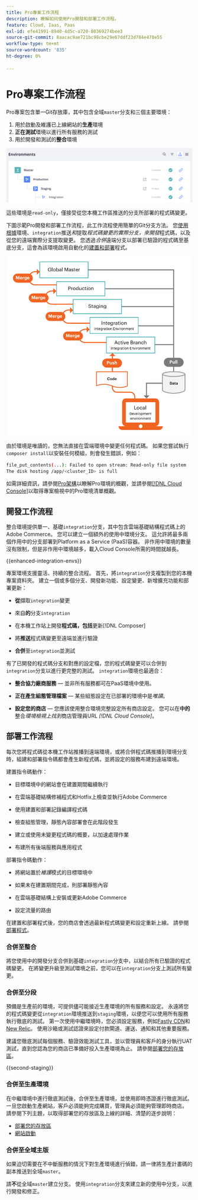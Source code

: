 ```yaml
---
title: Pro專案工作流程
description: 瞭解如何使用Pro開發和部署工作流程。
feature: Cloud, Iaas, Paas
exl-id: efe41991-8940-4d5c-a720-80369274bee3
source-git-commit: 8aacac9ae721bc98cbe29e67ddf23d784e478e55
workflow-type: tm+mt
source-wordcount: '835'
ht-degree: 0%

---
```


# Pro專案工作流程

Pro專案包含單一Git存放庫，其中包含全域`master`分支和三個主要環境：

1. 用於啟動及維護已上線網站的&#x200B;**生產**&#x200B;環境
1. **正在測試**&#x200B;環境以進行所有服務的測試
1. 用於開發和測試的&#x200B;**整合**&#x200B;環境

![Pro環境清單](../../assets/pro-environments.png)

這些環境是`read-only`，僅接受從您本機工作區推送的分支所部署的程式碼變更。

下圖示範Pro開發和部署工作流程，此工作流程使用簡單的Git分支方法。 您[使用根據](#development-workflow)環境、`integration`推送&#x200B;_和_&#x200B;提取&#x200B;_程式碼變更的實際分支，來開發_&#x200B;程式碼，以及從您的遠端實際分支提取變更。 您透過&#x200B;_合併_&#x200B;遠端分支以部署已驗證的程式碼至基底分支，這會為該環境啟用自動化的[建置和部署](#deployment-workflow)程式。

![Pro架構開發工作流程的高階檢視](../../assets/pro-dev-workflow.png)

由於環境是唯讀的，您無法直接在雲端環境中變更任何程式碼。 如果您嘗試執行`composer install`以安裝任何模組，則會發生錯誤，例如：

```bash
file_put_contents(...): Failed to open stream: Read-only file system  
The disk hosting /app/<cluster_ID> is full
```

如需詳細資訊，請參閱[Pro架構](pro-architecture.md)以瞭解Pro環境的概觀，並請參閱[[!DNL Cloud Console]](../project/overview.md#cloud-console)以取得專案檢視中的Pro環境清單概觀。

## 開發工作流程

整合環境提供單一、基礎`integration`分支，其中包含雲端基礎結構程式碼上的Adobe Commerce。 您可以建立一個額外的使用中環境分支。 這允許將最多兩個作用中的分支部署到Platform as a Service (PaaS)容器。 非作用中環境的數量沒有限制，但是非作用中環境越多，載入Cloud Console所需的時間就越長。

{{enhanced-integration-envs}}

專案環境支援靈活、持續的整合流程。 首先，將`integration`分支複製到您的本機專案資料夾。 建立一個或多個分支、開發新功能、設定變更、新增擴充功能和部署更新：

- **從**&#x200B;擷取`integration`變更

- 來自&#x200B;**的**&#x200B;分支`integration`

- 在本機工作站上開發&#x200B;**程式碼，包括**&#x200B;更新[!DNL Composer]

- 將&#x200B;**推送**&#x200B;程式碼變更至遠端並進行驗證

- **合併**&#x200B;至`integration`並測試

有了已開發的程式碼分支和對應的設定檔，您的程式碼變更可以合併到`integration`分支以進行更完整的測試。 `integration`環境也最適合：

- **整合協力廠商服務** — 並非所有服務都可在PaaS環境中使用。

- **正在產生組態管理檔案** — 某些組態設定在已部署的環境中是&#x200B;_唯讀_。

- **設定您的商店** — 您應該使用整合環境完整設定所有商店設定。 您可以在&#x200B;**中的**&#x200B;整合&#x200B;_環境檢視上找到_&#x200B;商店管理員URL _[!DNL Cloud Console]_。

## 部署工作流程

每次您將程式碼從本機工作站推播到遠端環境，或將合併程式碼推播到環境分支時，組建和部署指令碼都會產生新程式碼，並將設定的服務布建到遠端環境。

建置指令碼動作：

- 目標環境中的網站會在建置期間繼續執行

- 在雲端基礎結構修補程式和Hotfix上檢查並執行Adobe Commerce

- 使用建置和部署記錄編譯程式碼

- 檢查組態管理，靜態內容部署會在此階段發生

- 建立或使用未變更程式碼的概要，以加速處理作業

- 布建所有後端服務與應用程式

部署指令碼動作：

- 將網站置於&#x200B;_維護_&#x200B;模式的目標環境中

- 如果未在建置期間完成，則部署靜態內容

- 在雲端基礎結構上安裝或更新Adobe Commerce

- 設定流量的路由

在建置和部署程式後，您的商店會透過最新程式碼變更和設定重新上線。 請參閱[部署程式](../deploy/process.md)。

### 合併至整合

將您使用中的開發分支合併到基礎`integration`分支中，以結合所有已驗證的程式碼變更。 在將變更升級至測試環境之前，您可以在`integration`分支上測試所有變更。

### 合併至分段

預備是生產前的環境，可提供儘可能接近生產環境的所有服務和設定。 永遠將您的程式碼變更從`integration`環境推送到`staging`環境，以便您可以使用所有服務執行徹底的測試。 第一次使用中繼環境時，您必須設定服務，例如[Fastly CDN](../cdn/fastly.md)和[New Relic](../monitor/new-relic-service.md)。 使用沙箱或測試認證來設定付款閘道、運送、通知和其他重要服務。

建議您徹底測試每個服務、驗證效能測試工具，並以管理員和客戶的身分執行UAT測試，直到您認為您的商店已準備好投入生產環境為止。 請參閱[部署您的存放區](../deploy/staging-production.md)。

{{second-staging}}

### 合併至生產環境

在中繼環境中進行徹底測試後，合併至生產環境，並使用即時憑證進行徹底測試。 一旦您啟動生產網站，客戶必須能夠完成購買，管理員必須能夠管理即時商店。 請參閱下列主題，以取得部署您的存放區及上線的詳細、清楚的逐步說明：

- [部署您的存放區](../deploy/staging-production.md)
- [網站啟動](../launch/overview.md)

### 合併至全域主版

如果迫切需要在不中斷服務的情況下對生產環境進行偵錯，請一律將生產計畫碼的副本推送到全域`master`。

請&#x200B;**不**&#x200B;從全域`master`建立分支。 使用`integration`分支來建立新的使用中分支，以進行開發和修正。
